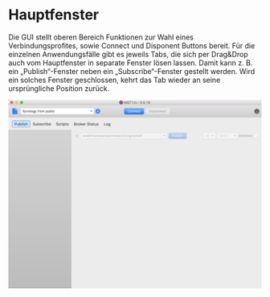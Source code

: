 # Hauptfenster

Die GUI stellt oberen Bereich Funktionen zur Wahl eines Verbindungsprofites, sowie Connect und Disponent Buttons bereit.
Für die einzelnen Anwendungsfälle gibt es jeweils Tabs, die sich per Drag&Drop auch vom Hauptfenster in separate Fenster lösen lassen. Damit kann z. B. ein „Publish“-Fenster neben ein „Subscribe“-Fenster gestellt werden. Wird ein solches Fenster geschlossen, kehrt das Tab wieder an seine ursprüngliche Position zurück. 

![](mqttfx_gui_main.png)
